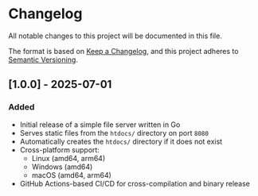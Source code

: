 # Changelog

All notable changes to this project will be documented in this file.

The format is based on [Keep a Changelog](https://keepachangelog.com/en/1.0.0/),
and this project adheres to [Semantic Versioning](https://semver.org/spec/v2.0.0.html).

## [1.0.0] - 2025-07-01

### Added

- Initial release of a simple file server written in Go
- Serves static files from the `htdocs/` directory on port `8080`
- Automatically creates the `htdocs/` directory if it does not exist
- Cross-platform support:
  - Linux (amd64, arm64)
  - Windows (amd64)
  - macOS (amd64, arm64)
- GitHub Actions-based CI/CD for cross-compilation and binary release
